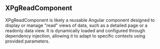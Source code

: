## XPgReadComponent
XPgReadComponent is likely a reusable Angular component designed to display or manage "read" views of data, such as a detailed page or a readonly data view. It is dynamically loaded and configured through dependency injection, allowing it to adapt to specific contexts using provided parameters.
